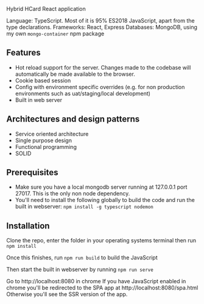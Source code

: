 Hybrid HCard React application

Language: TypeScript. Most of it is 95% ES2018 JavaScript, apart from the type declarations.
Frameworks: React, Express
Databases: MongoDB, using my own `mongo-container` npm package

Features
----
- Hot reload support for the server. Changes made to the codebase will automatically be made available to the browser.
- Cookie based session
- Config with environment specific overrides (e.g. for non production environments such as uat/staging/local development)
- Built in web server

Architectures and design patterns
----
- Service oriented architecture
- Single purpose design
- Functional programming
- SOLID

Prerequisites
----
- Make sure you have a local mongodb server running at 127.0.0.1 port 27017. This is the only non node dependency.
- You'll need to install the following globally to build the code and run the built in webserver: `npm install -g typescript nodemon`

Installation
----
Clone the repo, enter the folder in your operating systems terminal then run
`npm install`

Once this finishes, run
`npm run build` to build the JavaScript

Then start the built in webserver by running
`npm run serve`

Go to http://localhost:8080 in chrome
If you have JavaScript enabled in chrome you'll be redirected to the SPA app at http://localhost:8080/spa.html
Otherwise you'll see the SSR version of the app.
